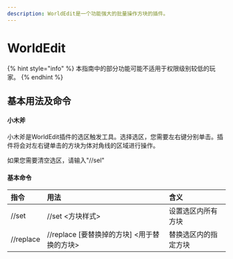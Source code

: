 ```yaml
---
description: WorldEdit是一个功能强大的批量操作方块的插件。
---
```


# WorldEdit

{% hint style="info" %}
本指南中的部分功能可能不适用于权限级别较低的玩家。
{% endhint %}

## 基本用法及命令

#### 小木斧

小木斧是WorldEdit插件的选区触发工具。选择选区，您需要左右键分别单击。插件将会对左右键单击的方块为体对角线的区域进行操作。

如果您需要清空选区，请输入"//sel"

#### 基本命令

| 指令 | 用法 | 含义 |
| :--- | :--- | :--- |
| //set | //set &lt;方块样式&gt; | 设置选区内所有方块 |
| //replace | //replace \[要替换掉的方块\] &lt;用于替换的方块&gt; | 替换选区内的指定方块 |

